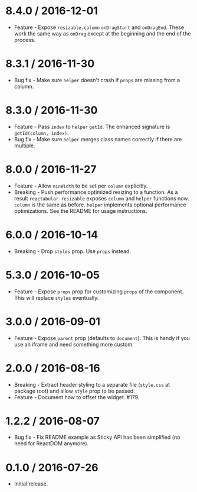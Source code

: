 8.4.0 / 2016-12-01
==================

  * Feature - Expose `resizable.column` `onDragStart` and `onDragEnd`. These work the same way as `onDrag` except at the beginning and the end of the process.

8.3.1 / 2016-11-30
==================

  * Bug fix - Make sure `helper` doesn't crash if `props` are missing from a column.

8.3.0 / 2016-11-30
==================

  * Feature - Pass `index` to `helper` `getId`. The enhanced signature is `getId(column, index)`.
  * Bug fix - Make sure `helper` merges class names correctly if there are multiple.

8.0.0 / 2016-11-27
==================

  * Feature - Allow `minWidth` to be set per `column` explicitly.
  * Breaking - Push performance optimized resizing to a function. As a result `reactabular-resizable` exposes `column` and `helper` functions now. `column` is the same as before. `helper` implements optional performance optimizations. See the README for usage instructions.

6.0.0 / 2016-10-14
==================

  * Breaking - Drop `styles` prop. Use `props` instead.

5.3.0 / 2016-10-05
==================

  * Feature - Expose `props` prop for customizing `props` of the component. This will replace `styles` eventually.

3.0.0 / 2016-09-01
==================

  * Feature - Expose `parent` prop (defaults to `document`). This is handy if you use an iframe and need something more custom.

2.0.0 / 2016-08-16
==================

  * Breaking - Extract header styling to a separate file (`style.css` at package root) and allow `style` prop to be passed.
  * Feature - Document how to offset the widget. #179.

1.2.2 / 2016-08-07
==================

  * Bug fix - Fix README example as Sticky API has been simplified (no need for ReactDOM anymore).

0.1.0 / 2016-07-26
==================

  * Initial release.
